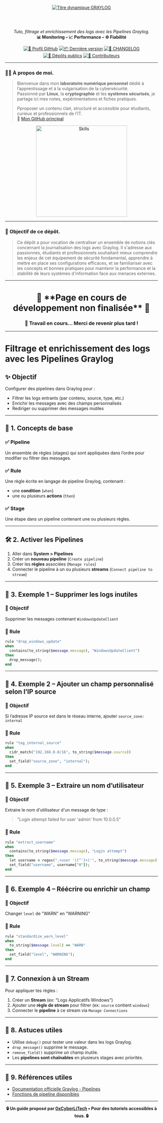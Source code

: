 <div align="center">

  <br></br>
  
  <a href="https://github.com/0xCyberLiTech">
    <img src="https://readme-typing-svg.herokuapp.com?font=JetBrains+Mono&size=50&duration=6000&pause=1000000000&color=FF0048&center=true&vCenter=true&width=1100&lines=%3EGRAYLOG_" alt="Titre dynamique GRAYLOG" />
  </a>
  
  <br></br>
  
  <p align="center">
    <em>Tuto, filtrage et enrichissement des logs avec les Pipelines Graylog.</em><br>
    <b>📊 Monitoring – 📈 Performance – ⚙️ Fiabilité</b>
  </p>
  
  [![🔗 Profil GitHub](https://img.shields.io/badge/Profil-GitHub-181717?logo=github&style=flat-square)](https://github.com/0xCyberLiTech)
  [![📦 Dernière version](https://img.shields.io/github/v/release/0xCyberLiTech/Graylog?label=version&style=flat-square&color=blue)](https://github.com/0xCyberLiTech/Graylog/releases/latest)
  [![📄 CHANGELOG](https://img.shields.io/badge/📄%20Changelog-Graylog-blue?style=flat-square)](https://github.com/0xCyberLiTech/Graylog/blob/main/CHANGELOG.md)
  [![📂 Dépôts publics](https://img.shields.io/badge/Dépôts-publics-blue?style=flat-square)](https://github.com/0xCyberLiTech?tab=repositories)
  [![👥 Contributeurs](https://img.shields.io/badge/👥%20Contributeurs-cliquez%20ici-007ec6?style=flat-square)](https://github.com/0xCyberLiTech/Graylog/graphs/contributors)

</div>

---

### 👨‍💻 **À propos de moi.**

> Bienvenue dans mon **laboratoire numérique personnel** dédié à l’apprentissage et à la vulgarisation de la cybersécurité.  
> Passionné par **Linux**, la **cryptographie** et les **systèmes sécurisés**, je partage ici mes notes, expérimentations et fiches pratiques.  
>  
> Pproposer un contenu clair, structuré et accessible pour étudiants, curieux et professionnels de l’IT.  
> 🔗 [Mon GitHub principal](https://github.com/0xCyberLiTech)

<p align="center">
  <a href="https://github.com/0xCyberLiTech" target="_blank" rel="noopener">
    <img src="https://skillicons.dev/icons?i=linux,debian,bash,docker,nginx,git,vim" alt="Skills" alt="Logo techno" width="300">
  </a>
</p>

---

### 🎯 **Objectif de ce dépôt.**

> Ce dépôt a pour vocation de centraliser un ensemble de notions clés concernant la journalisation des logs avec Graylog. Il s'adresse aux passionnés, étudiants et professionnels souhaitant mieux comprendre les enjeux de cet équipement de
> sécurité fondamental, apprendre à mettre en place ses configurations efficaces, et se familiariser avec les concepts et bonnes pratiques pour maintenir la performance et la stabilité de leurs systèmes
> d'information face aux menaces externes.

---

<h1 align="center"> 🚧 **Page en cours de développement non finalisée** 🚧</h1>
<h3 align="center"> 🔧 Travail en cours... Merci de revenir plus tard !</h3>

---
# Filtrage et enrichissement des logs avec les Pipelines Graylog

## ✨ Objectif
Configurer des pipelines dans Graylog pour :
- Filtrer les logs entrants (par contenu, source, type, etc.)
- Enrichir les messages avec des champs personnalisés
- Rediriger ou supprimer des messages inutiles

---

## 📆 1. Concepts de base

### ✅ Pipeline
Un ensemble de règles (stages) qui sont appliquées dans l’ordre pour modifier ou filtrer des messages.

### ✅ Rule
Une règle écrite en langage de pipeline Graylog, contenant :
- une **condition** (`when`)
- une ou plusieurs **actions** (`then`)

### ✅ Stage
Une étape dans un pipeline contenant une ou plusieurs règles.

---

## 🛠️ 2. Activer les Pipelines

1. Aller dans **System > Pipelines**
2. Créer un **nouveau pipeline** (`Create pipeline`)
3. Créer les **règles** associées (`Manage rules`)
4. Connecter le pipeline à un ou plusieurs **streams** (`Connect pipeline to stream`)

---

## 🥪 3. Exemple 1 – Supprimer les logs inutiles

### 🎯 Objectif
Supprimer les messages contenant `WindowsUpdateClient`

### 📂 Rule
```ruby
rule "drop_windows_update"
when
  contains(to_string($message.message), "WindowsUpdateClient")
then
  drop_message();
end
```

---

## 🥪 4. Exemple 2 – Ajouter un champ personnalisé selon l’IP source

### 🎯 Objectif
Si l’adresse IP source est dans le réseau interne, ajouter `source_zone: internal`

### 📂 Rule
```ruby
rule "tag_internal_source"
when
  cidr_match("192.168.0.0/16", to_string($message.source))
then
  set_field("source_zone", "internal");
end
```

---

## 🥪 5. Exemple 3 – Extraire un nom d’utilisateur

### 🎯 Objectif
Extraire le nom d'utilisateur d'un message de type :
> "Login attempt failed for user 'admin' from 10.0.0.5"

### 📂 Rule
```ruby
rule "extract_username"
when
  contains(to_string($message.message), "Login attempt")
then
  let username = regex(".+user '([^']+)'", to_string($message.message));
  set_field("username", username["0"]);
end
```

---

## 🥪 6. Exemple 4 – Réécrire ou enrichir un champ

### 🎯 Objectif
Changer `level` de "WARN" en "WARNING"

### 📂 Rule
```ruby
rule "standardize_warn_level"
when
  to_string($message.level) == "WARN"
then
  set_field("level", "WARNING");
end
```

---

## 🔄 7. Connexion à un Stream

Pour appliquer tes règles :

1. Créer un **Stream** (ex: "Logs Applicatifs Windows")
2. Ajouter une **règle de stream** pour filtrer (ex: `source` contient `windows`)
3. Connecter le **pipeline** à ce stream via `Manage Connections`

---

## 🧰 8. Astuces utiles

- Utilise `debug()` pour tester une valeur dans les logs Graylog.
- `drop_message()` supprime le message.
- `remove_field()` supprime un champ inutile.
- Les **pipelines sont chaînables** en plusieurs stages avec priorités.

---

## 📁 9. Références utiles

- [Documentation officielle Graylog - Pipelines](https://docs.graylog.org/docs/pipelines/pipelines)
- [Fonctions de pipeline disponibles](https://docs.graylog.org/docs/pipelines/functions)

---

<p align="center">
  <b>🔒 Un guide proposé par <a href="https://github.com/0xCyberLiTech">0xCyberLiTech</a> • Pour des tutoriels accessibles à tous. 🔒</b>
</p>
